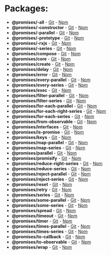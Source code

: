 
# Packages:
- **@promises/-all** - [Git](https://github.com/yisraelx/promises/blob/master/modules/-all) - [Npm](https://https://npmjs.com/package/@promises/-all)
- **@promises/-constructor** - [Git](https://github.com/yisraelx/promises/blob/master/modules/-constructor) - [Npm](https://https://npmjs.com/package/@promises/-constructor)
- **@promises/-parallel** - [Git](https://github.com/yisraelx/promises/blob/master/modules/-parallel) - [Npm](https://https://npmjs.com/package/@promises/-parallel)
- **@promises/-prototype** - [Git](https://github.com/yisraelx/promises/blob/master/modules/-prototype) - [Npm](https://https://npmjs.com/package/@promises/-prototype)
- **@promises/-rxjs** - [Git](https://github.com/yisraelx/promises/blob/master/modules/-rxjs) - [Npm](https://https://npmjs.com/package/@promises/-rxjs)
- **@promises/-series** - [Git](https://github.com/yisraelx/promises/blob/master/modules/-series) - [Npm](https://https://npmjs.com/package/@promises/-series)
- **@promises/compose** - [Git](https://github.com/yisraelx/promises/blob/master/modules/compose) - [Npm](https://https://npmjs.com/package/@promises/compose)
- **@promises/core** - [Git](https://github.com/yisraelx/promises/blob/master/modules/core) - [Npm](https://https://npmjs.com/package/@promises/core)
- **@promises/create** - [Git](https://github.com/yisraelx/promises/blob/master/modules/create) - [Npm](https://https://npmjs.com/package/@promises/create)
- **@promises/delay** - [Git](https://github.com/yisraelx/promises/blob/master/modules/delay) - [Npm](https://https://npmjs.com/package/@promises/delay)
- **@promises/error** - [Git](https://github.com/yisraelx/promises/blob/master/modules/error) - [Npm](https://https://npmjs.com/package/@promises/error)
- **@promises/every-parallel** - [Git](https://github.com/yisraelx/promises/blob/master/modules/every-parallel) - [Npm](https://https://npmjs.com/package/@promises/every-parallel)
- **@promises/every-series** - [Git](https://github.com/yisraelx/promises/blob/master/modules/every-series) - [Npm](https://https://npmjs.com/package/@promises/every-series)
- **@promises/exec** - [Git](https://github.com/yisraelx/promises/blob/master/modules/exec) - [Npm](https://https://npmjs.com/package/@promises/exec)
- **@promises/filter-parallel** - [Git](https://github.com/yisraelx/promises/blob/master/modules/filter-parallel) - [Npm](https://https://npmjs.com/package/@promises/filter-parallel)
- **@promises/filter-series** - [Git](https://github.com/yisraelx/promises/blob/master/modules/filter-series) - [Npm](https://https://npmjs.com/package/@promises/filter-series)
- **@promises/for-each-parallel** - [Git](https://github.com/yisraelx/promises/blob/master/modules/for-each-parallel) - [Npm](https://https://npmjs.com/package/@promises/for-each-parallel)
- **@promises/for-each-right-series** - [Git](https://github.com/yisraelx/promises/blob/master/modules/for-each-right-series) - [Npm](https://https://npmjs.com/package/@promises/for-each-right-series)
- **@promises/for-each-series** - [Git](https://github.com/yisraelx/promises/blob/master/modules/for-each-series) - [Npm](https://https://npmjs.com/package/@promises/for-each-series)
- **@promises/from-observable** - [Git](https://github.com/yisraelx/promises/blob/master/modules/from-observable) - [Npm](https://https://npmjs.com/package/@promises/from-observable)
- **@promises/interfaces** - [Git](https://github.com/yisraelx/promises/blob/master/modules/interfaces) - [Npm](https://https://npmjs.com/package/@promises/interfaces)
- **@promises/is-promise** - [Git](https://github.com/yisraelx/promises/blob/master/modules/is-promise) - [Npm](https://https://npmjs.com/package/@promises/is-promise)
- **@promises/keys** - [Git](https://github.com/yisraelx/promises/blob/master/modules/keys) - [Npm](https://https://npmjs.com/package/@promises/keys)
- **@promises/map-parallel** - [Git](https://github.com/yisraelx/promises/blob/master/modules/map-parallel) - [Npm](https://https://npmjs.com/package/@promises/map-parallel)
- **@promises/map-series** - [Git](https://github.com/yisraelx/promises/blob/master/modules/map-series) - [Npm](https://https://npmjs.com/package/@promises/map-series)
- **@promises/parallel** - [Git](https://github.com/yisraelx/promises/blob/master/modules/parallel) - [Npm](https://https://npmjs.com/package/@promises/parallel)
- **@promises/promisify** - [Git](https://github.com/yisraelx/promises/blob/master/modules/promisify) - [Npm](https://https://npmjs.com/package/@promises/promisify)
- **@promises/reduce-right-series** - [Git](https://github.com/yisraelx/promises/blob/master/modules/reduce-right-series) - [Npm](https://https://npmjs.com/package/@promises/reduce-right-series)
- **@promises/reduce-series** - [Git](https://github.com/yisraelx/promises/blob/master/modules/reduce-series) - [Npm](https://https://npmjs.com/package/@promises/reduce-series)
- **@promises/reject-parallel** - [Git](https://github.com/yisraelx/promises/blob/master/modules/reject-parallel) - [Npm](https://https://npmjs.com/package/@promises/reject-parallel)
- **@promises/reject-series** - [Git](https://github.com/yisraelx/promises/blob/master/modules/reject-series) - [Npm](https://https://npmjs.com/package/@promises/reject-series)
- **@promises/reset** - [Git](https://github.com/yisraelx/promises/blob/master/modules/reset) - [Npm](https://https://npmjs.com/package/@promises/reset)
- **@promises/retry** - [Git](https://github.com/yisraelx/promises/blob/master/modules/retry) - [Npm](https://https://npmjs.com/package/@promises/retry)
- **@promises/series** - [Git](https://github.com/yisraelx/promises/blob/master/modules/series) - [Npm](https://https://npmjs.com/package/@promises/series)
- **@promises/some-parallel** - [Git](https://github.com/yisraelx/promises/blob/master/modules/some-parallel) - [Npm](https://https://npmjs.com/package/@promises/some-parallel)
- **@promises/some-series** - [Git](https://github.com/yisraelx/promises/blob/master/modules/some-series) - [Npm](https://https://npmjs.com/package/@promises/some-series)
- **@promises/spread** - [Git](https://github.com/yisraelx/promises/blob/master/modules/spread) - [Npm](https://https://npmjs.com/package/@promises/spread)
- **@promises/timeout** - [Git](https://github.com/yisraelx/promises/blob/master/modules/timeout) - [Npm](https://https://npmjs.com/package/@promises/timeout)
- **@promises/timer** - [Git](https://github.com/yisraelx/promises/blob/master/modules/timer) - [Npm](https://https://npmjs.com/package/@promises/timer)
- **@promises/times-parallel** - [Git](https://github.com/yisraelx/promises/blob/master/modules/times-parallel) - [Npm](https://https://npmjs.com/package/@promises/times-parallel)
- **@promises/times-series** - [Git](https://github.com/yisraelx/promises/blob/master/modules/times-series) - [Npm](https://https://npmjs.com/package/@promises/times-series)
- **@promises/to-callback** - [Git](https://github.com/yisraelx/promises/blob/master/modules/to-callback) - [Npm](https://https://npmjs.com/package/@promises/to-callback)
- **@promises/to-observable** - [Git](https://github.com/yisraelx/promises/blob/master/modules/to-observable) - [Npm](https://https://npmjs.com/package/@promises/to-observable)
- **@promises/wrap** - [Git](https://github.com/yisraelx/promises/blob/master/modules/wrap) - [Npm](https://https://npmjs.com/package/@promises/wrap)
